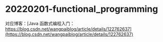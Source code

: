 # 20220201-functional_programming

对应博客：[Java 函数式编程入门：https://blog.csdn.net/wangpaiblog/article/details/122762637](https://blog.csdn.net/wangpaiblog/article/details/122762637)
